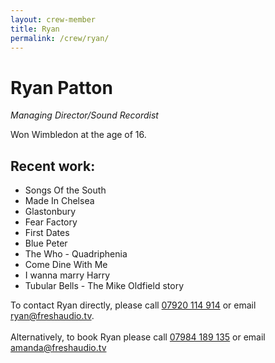 ```yaml
---
layout: crew-member
title: Ryan
permalink: /crew/ryan/
---
```


# Ryan Patton
_Managing Director/Sound Recordist_

Won Wimbledon at the age of 16.

## Recent work:
+ Songs Of the South
+ Made In Chelsea
+ Glastonbury
+ Fear Factory
+ First Dates
+ Blue Peter
+ The Who - Quadriphenia
+ Come Dine With Me
+ I wanna marry Harry
+ Tubular Bells - The Mike Oldfield story


To contact Ryan directly, please call [07920 114 914](tel:+447920114914) or email [ryan@freshaudio.tv](mailto:ryan@freshaudio.tv). <br><br> Alternatively, to book Ryan please call [07984 189 135](tel:+447984189135) or email [amanda@freshaudio.tv](mailto:amanda@freshaudio.tv)